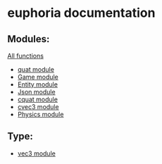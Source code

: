 euphoria documentation
========

Modules:
--------
[All functions](modules.md)

* [quat module](module_quat.md)
* [Game module](module_Game.md)
* [Entity module](module_Entity.md)
* [Json module](module_Json.md)
* [cquat module](module_cquat.md)
* [cvec3 module](module_cvec3.md)
* [Physics module](module_Physics.md)

Type:
--------

* [vec3 module](type_vec3.md)
